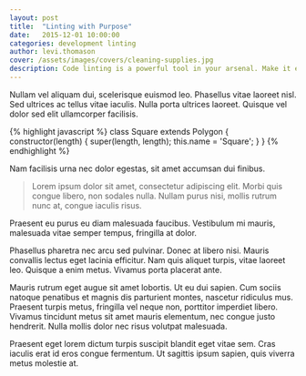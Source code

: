 ```yaml
---
layout: post
title:  "Linting with Purpose"
date:   2015-12-01 10:00:00
categories: development linting
author: levi.thomason
cover: /assets/images/covers/cleaning-supplies.jpg
description: Code linting is a powerful tool in your arsenal. Make it even more powerful by modularizing it and keeping your rules consistent.
---
```


Nullam vel aliquam dui, scelerisque euismod leo. Phasellus vitae laoreet nisl. Sed ultrices ac tellus vitae iaculis. Nulla porta ultrices laoreet. Quisque vel dolor sed elit ullamcorper facilisis. 

{% highlight javascript %}
class Square extends Polygon {
  constructor(length) {
    super(length, length);
    this.name = 'Square';
  }
}
{% endhighlight %}

Nam facilisis urna nec dolor egestas, sit amet accumsan dui finibus. 

> Lorem ipsum dolor sit amet, consectetur adipiscing elit. Morbi quis congue libero, non sodales nulla. Nullam purus nisi, mollis rutrum nunc at, congue iaculis risus. 

Praesent eu purus eu diam malesuada faucibus. Vestibulum mi mauris, malesuada vitae semper tempus, fringilla at dolor.

Phasellus pharetra nec arcu sed pulvinar. Donec at libero nisi. Mauris convallis lectus eget lacinia efficitur. Nam quis aliquet turpis, vitae laoreet leo. Quisque a enim metus. Vivamus porta placerat ante. 

Mauris rutrum eget augue sit amet lobortis. Ut eu dui sapien. Cum sociis natoque penatibus et magnis dis parturient montes, nascetur ridiculus mus. Praesent turpis metus, fringilla vel neque non, porttitor imperdiet libero. Vivamus tincidunt metus sit amet mauris elementum, nec congue justo hendrerit. Nulla mollis dolor nec risus volutpat malesuada. 

Praesent eget lorem dictum turpis suscipit blandit eget vitae sem. Cras iaculis erat id eros congue fermentum. Ut sagittis ipsum sapien, quis viverra metus molestie at.